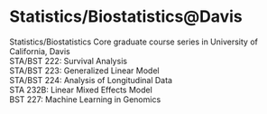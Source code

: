 # Statistics/Biostatistics@Davis
Statistics/Biostatistics Core graduate course series in University of California, Davis </br>
STA/BST 222: Survival Analysis </br>
STA/BST 223: Generalized Linear Model </br>
STA/BST 224: Analysis of Longitudinal Data </br>
STA    232B: Linear Mixed Effects Model</br>
BST 227: Machine Learning in Genomics</br>
